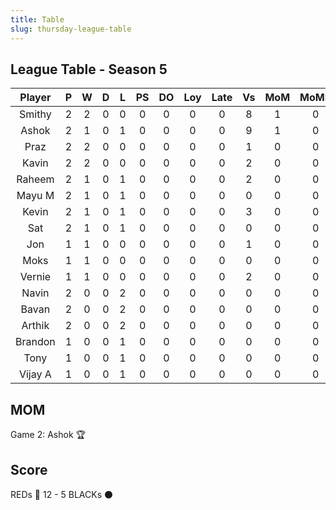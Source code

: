```yaml
---
title: Table
slug: thursday-league-table
---
```


## League Table - Season 5

**Player**|**P**|**W**|**D**|**L**|**PS**|**DO**|**Loy**|**Late**|**Vs**|**MoM**|**MoMS**|**Tot**|**Ave**
:-----:|:-----:|:-----:|:-----:|:-----:|:-----:|:-----:|:-----:|:-----:|:-----:|:-----:|:-----:|:-----:|:-----:
Smithy|2|2|0|0|0|0|0|0|8|1|0|11|5.5
Ashok|2|1|0|1|0|0|0|0|9|1|0|8|4
Praz|2|2|0|0|0|0|0|0|1|0|0|8|4
Kavin|2|2|0|0|0|0|0|0|2|0|0|8|4
Raheem|2|1|0|1|0|0|0|0|2|0|0|5|2.5
Mayu M|2|1|0|1|0|0|0|0|0|0|0|5|2.5
Kevin|2|1|0|1|0|0|0|0|3|0|0|5|2.5
Sat|2|1|0|1|0|0|0|0|0|0|0|5|2.5
Jon|1|1|0|0|0|0|0|0|1|0|0|4|4
Moks|1|1|0|0|0|0|0|0|0|0|0|4|4
Vernie|1|1|0|0|0|0|0|0|2|0|0|4|4
Navin|2|0|0|2|0|0|0|0|0|0|0|2|1
Bavan|2|0|0|2|0|0|0|0|0|0|0|2|1
Arthik|2|0|0|2|0|0|0|0|0|0|0|2|1
Brandon|1|0|0|1|0|0|0|0|0|0|0|1|1
Tony|1|0|0|1|0|0|0|0|0|0|0|1|1
Vijay A|1|0|0|1|0|0|0|0|0|0|0|1|1

## MOM 

Game 2: Ashok 🏆


## Score

REDs 🔴 12 - 5 BLACKs ⚫️




